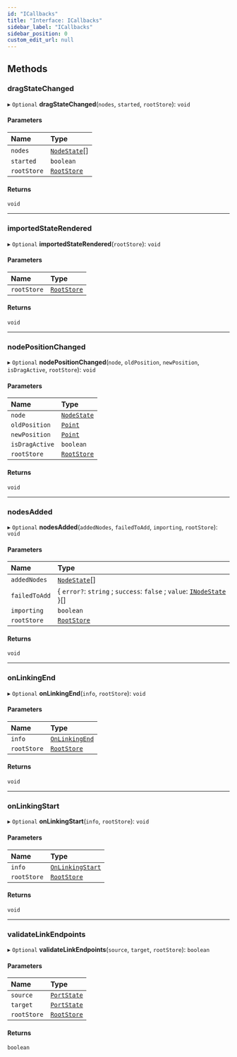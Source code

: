 ```yaml
---
id: "ICallbacks"
title: "Interface: ICallbacks"
sidebar_label: "ICallbacks"
sidebar_position: 0
custom_edit_url: null
---
```


## Methods

### dragStateChanged

▸ `Optional` **dragStateChanged**(`nodes`, `started`, `rootStore`): `void`

#### Parameters

| Name | Type |
| :------ | :------ |
| `nodes` | [`NodeState`](../classes/NodeState.md)[] |
| `started` | `boolean` |
| `rootStore` | [`RootStore`](../classes/RootStore.md) |

#### Returns

`void`

___

### importedStateRendered

▸ `Optional` **importedStateRendered**(`rootStore`): `void`

#### Parameters

| Name | Type |
| :------ | :------ |
| `rootStore` | [`RootStore`](../classes/RootStore.md) |

#### Returns

`void`

___

### nodePositionChanged

▸ `Optional` **nodePositionChanged**(`node`, `oldPosition`, `newPosition`, `isDragActive`, `rootStore`): `void`

#### Parameters

| Name | Type |
| :------ | :------ |
| `node` | [`NodeState`](../classes/NodeState.md) |
| `oldPosition` | [`Point`](../#point) |
| `newPosition` | [`Point`](../#point) |
| `isDragActive` | `boolean` |
| `rootStore` | [`RootStore`](../classes/RootStore.md) |

#### Returns

`void`

___

### nodesAdded

▸ `Optional` **nodesAdded**(`addedNodes`, `failedToAdd`, `importing`, `rootStore`): `void`

#### Parameters

| Name | Type |
| :------ | :------ |
| `addedNodes` | [`NodeState`](../classes/NodeState.md)[] |
| `failedToAdd` | { `error?`: `string` ; `success`: ``false`` ; `value`: [`INodeState`](INodeState.md)  }[] |
| `importing` | `boolean` |
| `rootStore` | [`RootStore`](../classes/RootStore.md) |

#### Returns

`void`

___

### onLinkingEnd

▸ `Optional` **onLinkingEnd**(`info`, `rootStore`): `void`

#### Parameters

| Name | Type |
| :------ | :------ |
| `info` | [`OnLinkingEnd`](OnLinkingEnd.md) |
| `rootStore` | [`RootStore`](../classes/RootStore.md) |

#### Returns

`void`

___

### onLinkingStart

▸ `Optional` **onLinkingStart**(`info`, `rootStore`): `void`

#### Parameters

| Name | Type |
| :------ | :------ |
| `info` | [`OnLinkingStart`](OnLinkingStart.md) |
| `rootStore` | [`RootStore`](../classes/RootStore.md) |

#### Returns

`void`

___

### validateLinkEndpoints

▸ `Optional` **validateLinkEndpoints**(`source`, `target`, `rootStore`): `boolean`

#### Parameters

| Name | Type |
| :------ | :------ |
| `source` | [`PortState`](../classes/PortState.md) |
| `target` | [`PortState`](../classes/PortState.md) |
| `rootStore` | [`RootStore`](../classes/RootStore.md) |

#### Returns

`boolean`

